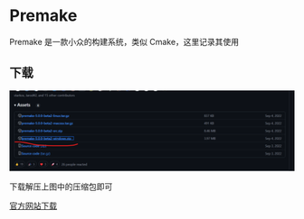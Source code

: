 # Premake

Premake 是一款小众的构建系统，类似 Cmake，这里记录其使用

## 下载

![alt text](image.png)

下载解压上图中的压缩包即可

[官方网站下载](https://premake.github.io/download)
